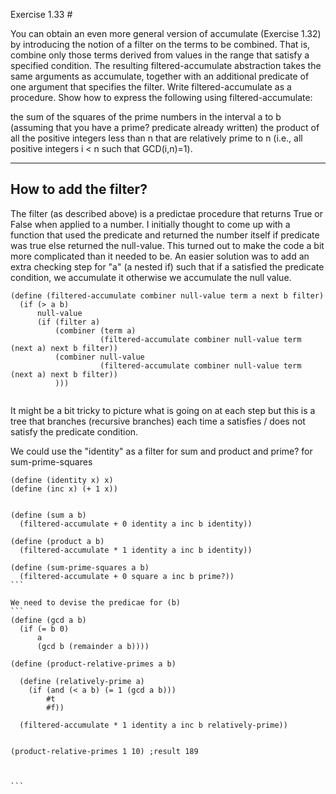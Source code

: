 Exercise 1.33 #

You can obtain an even more general version of accumulate (Exercise 1.32) by introducing the notion of a filter on the terms to be combined. That is, combine only those terms derived from values in the range that satisfy a specified condition. The resulting filtered-accumulate abstraction takes the same arguments as accumulate, together with an additional predicate of one argument that specifies the filter. Write filtered-accumulate as a procedure. Show how to express the following using filtered-accumulate:

the sum of the squares of the prime numbers in the interval a to b (assuming that you have a prime? predicate already written)
the product of all the positive integers less than n that are relatively prime to n (i.e., all positive integers i < n such that GCD(i,n)=1).

---------------------
How to add the filter?
---------------------
The filter (as described above) is a predictae procedure that returns True or False when applied to a number. I initially thought to come up with a function that used the predicate and returned the number itself if predicate was true else returned the null-value. This turned out to make the code a bit more complicated than it needed to be. An easier solution was to add an extra checking step for "a" (a nested if) such that if a satisfied the predicate condition, we accumulate it otherwise we accumulate the null value.
```
(define (filtered-accumulate combiner null-value term a next b filter)
  (if (> a b)
      null-value
      (if (filter a)
          (combiner (term a)
                    (filtered-accumulate combiner null-value term (next a) next b filter))
          (combiner null-value
                    (filtered-accumulate combiner null-value term (next a) next b filter))
          )))
          
```

It might be a bit tricky to picture what is going on at each step but this is a tree that branches (recursive branches) each time a satisfies / does not satisfy the predicate condition.


We could use the "identity" as a filter for sum and product and prime? for sum-prime-squares 

````
(define (identity x) x)
(define (inc x) (+ 1 x))


(define (sum a b)
  (filtered-accumulate + 0 identity a inc b identity))

(define (product a b)
  (filtered-accumulate * 1 identity a inc b identity))

(define (sum-prime-squares a b)
  (filtered-accumulate + 0 square a inc b prime?))
```

We need to devise the predicae for (b)
```
(define (gcd a b)
  (if (= b 0)
      a
      (gcd b (remainder a b))))

(define (product-relative-primes a b)

  (define (relatively-prime a)
    (if (and (< a b) (= 1 (gcd a b)))
        #t
        #f))
  
  (filtered-accumulate * 1 identity a inc b relatively-prime))


(product-relative-primes 1 10) ;result 189



```
